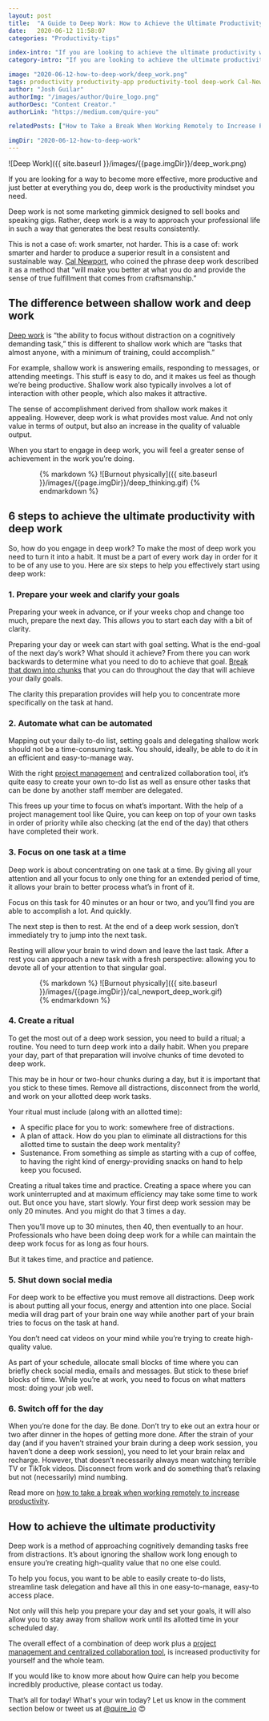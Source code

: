 ```yaml
---
layout: post
title:  "A Guide to Deep Work: How to Achieve the Ultimate Productivity"
date:   2020-06-12 11:58:07
categories: "Productivity-tips"

index-intro: "If you are looking to achieve the ultimate productivity with Deep Work, we have put together this helpful guide that answers all your questions."
category-intro: "If you are looking to achieve the ultimate productivity with Deep Work, we have put together this helpful guide that answers all your questions."

image: "2020-06-12-how-to-deep-work/deep_work.png"
tags: productivity productivity-app productivity-tool deep-work Cal-Newport time-management mindset mental-health take-a-break properly-take-a-break increase-productivity remote-team to-do-list-app working-remotely remote-teams task-management task-management-software project-management-software productivity-tips to-do-list task-list
author: "Josh Guilar"
authorImg: "/images/author/Quire_logo.png"
authorDesc: "Content Creator."
authorLink: "https://medium.com/quire-you"

relatedPosts: ["How to Take a Break When Working Remotely to Increase Productivity?", "The Art of Being Productive While Staying In", "8 Best Tips for Remote Teams to Boost Productivity at Virtual Office"]

imgDir: "2020-06-12-how-to-deep-work"
---
```


![Deep Work]({{ site.baseurl }}/images/{{page.imgDir}}/deep_work.png)

If you are looking for a way to become more effective, more productive and just better at everything you do, deep work is the productivity mindset you need.

Deep work is not some marketing gimmick designed to sell books and speaking gigs. Rather, deep work is a way to approach your professional life in such a way that generates the best results consistently.

This is not a case of: work smarter, not harder. This is a case of: work smarter and harder to produce a superior result in a consistent and sustainable way. [Cal Newport](https://www.calnewport.com/books/deep-work/), who coined the phrase deep work described it as a method that “will make you better at what you do and provide the sense of true fulfillment that comes from craftsmanship.”

## The difference between shallow work and deep work

[Deep work](https://www.calnewport.com/blog/2012/11/21/knowledge-workers-are-bad-at-working-and-heres-what-to-do-about-it/) is “the ability to focus without distraction on a cognitively demanding task,” this is different to shallow work which are “tasks that almost anyone, with a minimum of training, could accomplish.”

For example, shallow work is answering emails, responding to messages, or attending meetings. This stuff is easy to do, and it makes us feel as though we’re being productive. Shallow work also typically involves a lot of interaction with other people, which also makes it attractive.

The sense of accomplishment derived from shallow work makes it appealing. However, deep work is what provides most value. And not only value in terms of output, but also an increase in the quality of valuable output.

When you start to engage in deep work, you will feel a greater sense of achievement in the work you’re doing.

<div style="max-width: 380px; max-height: 333px; margin: 0 auto;">
{% markdown %}
![Burnout physically]({{ site.baseurl }}/images/{{page.imgDir}}/deep_thinking.gif)
{% endmarkdown %}
</div>

## 6 steps to achieve the ultimate productivity with deep work

So, how do you engage in deep work? To make the most of deep work you need to turn it into a habit. It must be a part of every work day in order for it to be of any use to you. Here are six steps to help you effectively start using deep work:

### 1. Prepare your week and clarify your goals

Preparing your week in advance, or if your weeks chop and change too much, prepare the next day. This allows you to start each day with a bit of clarity.

Preparing your day or week can start with goal setting. What is the end-goal of the next day’s work? What should it achieve? From there you can work backwards to determine what you need to do to achieve that goal. [Break that down into chunks](https://quire.io/blog/p/Why-We-Abandoned-the-To-Do-List.html) that you can do throughout the day that will achieve your daily goals.

The clarity this preparation provides will help you to concentrate more specifically on the task at hand.

### 2. Automate what can be automated

Mapping out your daily to-do list, setting goals and delegating shallow work should not be a time-consuming task. You should, ideally, be able to do it in an efficient and easy-to-manage way.

With the right [project management](https://www.google.com/url?q=https://quire.io/blog/p/To-Do-List-and-Kanban-What-Project-Management-Did-Wrong.html) and centralized collaboration tool, it’s quite easy to create your own to-do list as well as ensure other tasks that can be done by another staff member are delegated.

This frees up your time to focus on what’s important. With the help of a project management tool like Quire, you can keep on top of your own tasks in order of priority while also checking (at the end of the day) that others have completed their work.

### 3. Focus on one task at a time

Deep work is about concentrating on one task at a time. By giving all your attention and all your focus to only one thing for an extended period of time, it allows your brain to better process what’s in front of it.

Focus on this task for 40 minutes or an hour or two, and you’ll find you are able to accomplish a lot. And quickly.

The next step is then to rest. At the end of a deep work session, don’t immediately try to jump into the next task.

Resting will allow your brain to wind down and leave the last task. After a rest you can approach a new task with a fresh perspective: allowing you to devote all of your attention to that singular goal.

<div style="max-width: 380px; max-height: 333px; margin: 0 auto;">
{% markdown %}
![Burnout physically]({{ site.baseurl }}/images/{{page.imgDir}}/cal_newport_deep_work.gif)
{% endmarkdown %}
</div>

### 4. Create a ritual

To get the most out of a deep work session, you need to build a ritual; a routine. You need to turn deep work into a daily habit. When you prepare your day, part of that preparation will involve chunks of time devoted to deep work.

This may be in hour or two-hour chunks during a day, but it is important that you stick to these times. Remove all distractions, disconnect from the world, and work on your allotted deep work tasks.

Your ritual must include (along with an allotted time):

* A specific place for you to work: somewhere free of distractions.
* A plan of attack. How do you plan to eliminate all distractions for this allotted time to sustain the deep work mentality?
* Sustenance. From something as simple as starting with a cup of coffee, to having the right kind of energy-providing snacks on hand to help keep you focused.

Creating a ritual takes time and practice. Creating a space where you can work uninterrupted and at maximum efficiency may take some time to work out. But once you have, start slowly. Your first deep work session may be only 20 minutes. And you might do that 3 times a day.

Then you’ll move up to 30 minutes, then 40, then eventually to an hour. Professionals who have been doing deep work for a while can maintain the deep work focus for as long as four hours.

But it takes time, and practice and patience.

### 5. Shut down social media

For deep work to be effective you must remove all distractions. Deep work is about putting all your focus, energy and attention into one place. Social media will drag part of your brain one way while another part of your brain tries to focus on the task at hand.

You don’t need cat videos on your mind while you’re trying to create high-quality value.

As part of your schedule, allocate small blocks of time where you can briefly check social media, emails and messages. But stick to these brief blocks of time. While you’re at work, you need to focus on what matters most: doing your job well.

### 6. Switch off for the day

When you’re done for the day. Be done. Don’t try to eke out an extra hour or two after dinner in the hopes of getting more done.
After the strain of your day (and if you haven’t strained your brain during a deep work session, you haven’t done a deep work session), you need to let your brain relax and recharge.
However, that doesn’t necessarily always mean watching terrible TV or TikTok videos. Disconnect from work and do something that’s relaxing but not (necessarily) mind numbing.

<p class="notice">Read more on <a href="https://quire.io/blog/p/how-to-properly-take-a-break.html">how to take a break when working remotely to increase productivity</a>.</p>

## How to achieve the ultimate productivity

Deep work is a method of approaching cognitively demanding tasks free from distractions. It’s about ignoring the shallow work long enough to ensure you’re creating high-quality value that no one else could.

To help you focus, you want to be able to easily create to-do lists, streamline task delegation and have all this in one easy-to-manage, easy-to access place.

Not only will this help you prepare your day and set your goals, it will also allow you to stay away from shallow work until its allotted time in your scheduled day.

The overall effect of a combination of deep work plus a [project management and centralized collaboration tool](https://www.google.com/url?q=https://quire.io/blog/p/Quire-Mark-III-Nested-Tasks-Meets-Board.html), is increased productivity for yourself and the whole team.

If you would like to know more about how Quire can help you become incredibly productive, please contact us today.


That’s all for today! What's your win today? Let us know in the comment section below or tweet us at [@quire_io](https://twitter.com/quire_io) 😍 


[jekyll]:      http://jekyllrb.com
[jekyll-gh]:   https://github.com/jekyll/jekyll
[jekyll-help]: https://github.com/jekyll/jekyll-help